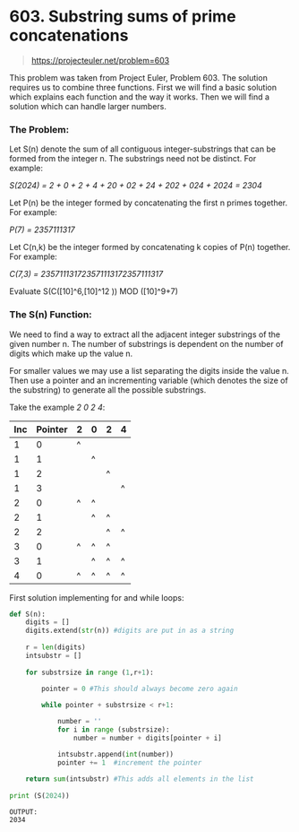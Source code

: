 # 603. Substring sums of prime concatenations
> https://projecteuler.net/problem=603

This problem was taken from Project Euler, Problem 603. The solution requires us to combine three functions. First we will find a basic solution which explains each function and the way it works.
Then we will find a solution which can handle larger numbers. 


### The Problem:
Let S(n) denote the sum of all contiguous integer-substrings that can be formed from the integer n. The substrings need not be distinct. 
For example: 

   *S(2024) = 2 + 0 + 2 + 4 + 20 + 02 + 24 + 202 + 024 + 2024 = 2304*

Let P(n) be the integer formed by concatenating the first n primes together.	 
For example: 

   *P(7) = 2357111317*

Let C(n,k) be the integer formed by concatenating k copies of P(n) together. 	
For example:

   *C(7,3) = 235711131723571113172357111317*

Evaluate S(C([10]^6,[10]^12 ))  MOD ([10]^9+7)


### The S(n) Function:
We need to find a way to extract all the adjacent integer substrings of the given number n. The number of substrings is dependent on the number of digits which make up the value n. 

For smaller values we may use a list separating the digits inside the value n. Then use a pointer and an incrementing variable (which denotes the size of the substring) to generate all the possible substrings.

Take the example *2 0 2 4*:

| Inc | Pointer | 2 | 0 | 2 | 4 |
| --- |  ---    |---|---|---|---|
|  1  |    0    | ^ | 	|   |   |
|  1  |    1    |   | ^ |   |   |
|  1  |    2    |   | 	| ^ |   |
|  1  |    3    |   | 	|   | ^ |
|  2  |    0    | ^ | ^ |   |   |
|  2  |    1    |   | ^ | ^ |   |
|  2  |    2    |   |   | ^ | ^ |
|  3  |    0    | ^ | ^ | ^ |   |
|  3  |    1    |   | ^ | ^ | ^ |
|  4  |    0    | ^ | ^ | ^ | ^ |

First solution implementing for and while loops:

```python
def S(n):
    digits = []
    digits.extend(str(n)) #digits are put in as a string
    
    r = len(digits)
    intsubstr = []
    
    for substrsize in range (1,r+1):

        pointer = 0 #This should always become zero again
        
        while pointer + substrsize < r+1:

            number = ''
            for i in range (substrsize):
                number = number + digits[pointer + i]

            intsubstr.append(int(number))
            pointer += 1  #increment the pointer
    
    return sum(intsubstr) #This adds all elements in the list
    
print (S(2024))
```

```
OUTPUT:
2034
```

